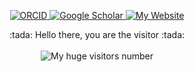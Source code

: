 <p align="center">
  <a href="https://orcid.org/0000-0002-2050-0614">
    <img src="https://img.shields.io/badge/ORCID-0000--0002--2050--0614-blueviolet" alt="ORCID">
  </a>
  <a href="https://scholar.google.com.br/citations?user=gQdfws4AAAAJ">
    <img src="https://img.shields.io/badge/Google-Scholar-orange" alt="Google Scholar">
  </a>
  <a href="https://anibalsolon.com/">
    <img src="https://img.shields.io/badge/Personal_Site-blue" alt="My Website">
  </a>
</p>

<p align="center">
  :tada: Hello there, you are the visitor :tada: <br><br>
  <img src="https://anibalsolon.com/counter_effect.php" alt="My huge visitors number">
</p>
